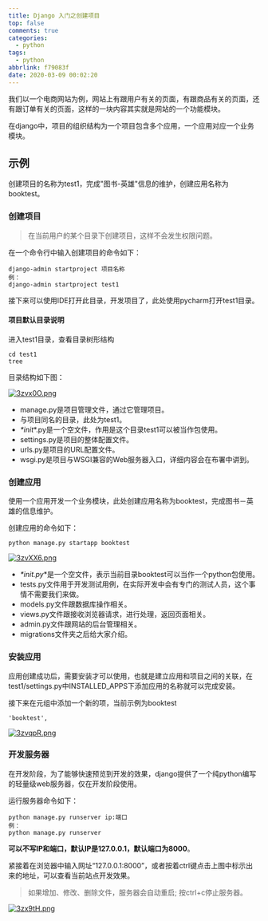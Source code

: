 ```yaml
---
title: Django 入门之创建项目
top: false
comments: true
categories:
  - python
tags:
  - python
abbrlink: f79083f
date: 2020-03-09 00:02:20
---
```


我们以一个电商网站为例，网站上有跟用户有关的页面，有跟商品有关的页面，还有跟订单有关的页面，这样的一块内容其实就是网站的一个功能模块。

在django中，项目的组织结构为一个项目包含多个应用，一个应用对应一个业务模块。

<!-- more -->

## 示例

创建项目的名称为test1，完成"图书-英雄"信息的维护，创建应用名称为booktest。

### 创建项目

> 在当前用户的某个目录下创建项目，这样不会发生权限问题。

在一个命令行中输入创建项目的命令如下：

```
django-admin startproject 项目名称
例：
django-admin startproject test1
```

接下来可以使用IDE打开此目录，开发项目了，此处使用pycharm打开test1目录。

#### 项目默认目录说明

进入test1目录，查看目录树形结构

```
cd test1
tree
```

目录结构如下图：

[![3zvx0O.png](https://s2.ax1x.com/2020/03/09/3zvx0O.png)](https://imgchr.com/i/3zvx0O)

- manage.py是项目管理文件，通过它管理项目。
- 与项目同名的目录，此处为test1。
- _*init_*.py是一个空文件，作用是这个目录test1可以被当作包使用。
- settings.py是项目的整体配置文件。
- urls.py是项目的URL配置文件。
- wsgi.py是项目与WSGI兼容的Web服务器入口，详细内容会在布署中讲到。

### 创建应用

使用一个应用开发一个业务模块，此处创建应用名称为booktest，完成图书－英雄的信息维护。

创建应用的命令如下：

```
python manage.py startapp booktest
```

[![3zvXX6.png](https://s2.ax1x.com/2020/03/09/3zvXX6.png)](https://imgchr.com/i/3zvXX6)

- _*init.py_*是一个空文件，表示当前目录booktest可以当作一个python包使用。
- tests.py文件用于开发测试用例，在实际开发中会有专门的测试人员，这个事情不需要我们来做。
- models.py文件跟数据库操作相关。
- views.py文件跟接收浏览器请求，进行处理，返回页面相关。
- admin.py文件跟网站的后台管理相关。
- migrations文件夹之后给大家介绍。

### 安装应用

应用创建成功后，需要安装才可以使用，也就是建立应用和项目之间的关联，在test1/settings.py中INSTALLED_APPS下添加应用的名称就可以完成安装。

接下来在元组中添加一个新的项，当前示例为booktest

```
'booktest',
```

[![3zvqpR.png](https://s2.ax1x.com/2020/03/09/3zvqpR.png)](https://imgchr.com/i/3zvqpR)

### 开发服务器

在开发阶段，为了能够快速预览到开发的效果，django提供了一个纯python编写的轻量级web服务器，仅在开发阶段使用。

运行服务器命令如下：

```
python manage.py runserver ip:端口
例：
python manage.py runserver
```

**可以不写IP和端口，默认IP是127.0.0.1，默认端口为8000**。

紧接着在浏览器中输入网址“127.0.0.1:8000”，或者按着ctrl键点击上图中标示出来的地址，可以查看当前站点开发效果。

> 如果增加、修改、删除文件，服务器会自动重启;
> 按ctrl+c停止服务器。

[![3zx9tH.png](https://s2.ax1x.com/2020/03/09/3zx9tH.png)](https://imgchr.com/i/3zx9tH)